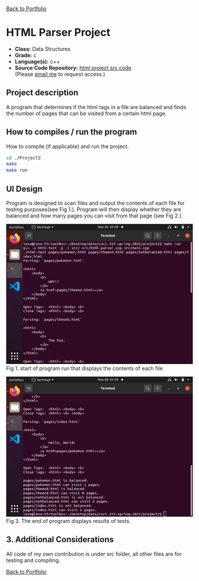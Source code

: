 [Back to Portfolio](../../../)

HTML Parser Project
===============

-   **Class:** Data Structures
-   **Grade:** c
-   **Language(s):** c++
-   **Source Code Repository:** [html project src code](https://github.com/LexaMO/Portfolio-Project-2)  
    (Please [email me](mailto:LJMosby@csustudent.net?subject=GitHub%20Access) to request access.)

## Project description
A program that determines if the html tags in a file are balanced and finds the number of pages that can be visited from a certain html page.
 
## How to compiles / run the program

How to compile (if applicable) and run the project.

```bash
cd ./Project2
make
make run
```

## UI Design

Program is designed to scan files and output the contents of each file for testing purposes(see Fig 1.). Program will then display whether they are balanced and how many pages you can visit from that page (see Fig 2.).

![screenshot](../images/project2start.png)
Fig 1. start of program run that displays the contents of each file

![screenshot](../images/project2end.png)
Fig 3. The end of program displays results of tests.



## 3. Additional Considerations
All code of my own contribution is under src folder, all other files are for testing and compiling.

 


[Back to Portfolio](../../../)
